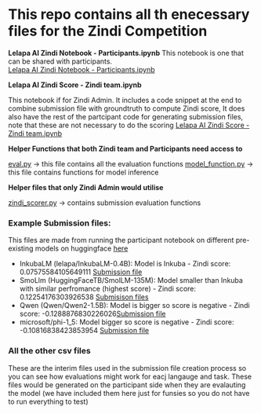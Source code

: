 # This repo contains all th enecessary files for the Zindi Competition

**Lelapa AI Zindi Notebook - Participants.ipynb** 
This notebook is one that can be shared with participants.  
[Lelapa AI Zindi Notebook - Participants.ipynb](https://github.com/Lelapa-AI/zindi-inkuba-notebook/blob/main/Lelapa_AI_Zindi_Notebook_Participants.ipynb)

**Lelapa AI Zindi Score - Zindi team.ipynb**

This notebook if for Zindi Admin. It includes a code snippet at the end to combine submission file with groundtruth to compute Zindi score, It does also have the rest of the partcipant code for generating submission files, note that these are not necessary to do the scoring
[Lelapa AI Zindi Score - Zindi team.ipynb](https://github.com/Lelapa-AI/zindi-inkuba-notebook/blob/main/Lelapa_AI_Zindi_Score_Zindi_team.ipynb) 

**Helper Functions that both Zindi team and Participants need access to**

[eval.py](https://github.com/Lelapa-AI/zindi-inkuba-notebook/blob/main/eval.py) -> this file contains all the evaluation functions
[model_function.py](https://github.com/Lelapa-AI/zindi-inkuba-notebook/blob/main/model_function.py) -> this file contains functions for model inference

**Helper files that only Zindi Admin would utilise**

[zindi_scorer.py](https://github.com/Lelapa-AI/zindi-inkuba-notebook/blob/main/zindi_scorer.py) -> contains submission evaluation functions

### Example Submission files:

This files are made from running the participant notebook on different pre-existing models on huggingface
[here](https://github.com/Lelapa-AI/zindi-inkuba-notebook/tree/main/submission_1)

* InkubaLM (lelapa/InkubaLM-0.4B): Model is Inkuba - Zindi score: 0.07575584105649111 [Submission file]([https://github.com/Lelapa-AI/zindi-inkuba-notebook/tree/main/submission_1](https://github.com/Lelapa-AI/zindi-inkuba-notebook/blob/main/submission_1/submission_inkuba.csv))
* SmoLlm (HuggingFaceTB/SmolLM-135M): Model smaller than Inkuba with similar perfromance (highest score) - Zindi score: 0.12254176303926538 [Submisison files]([https://github.com/Lelapa-AI/zindi-inkuba-notebook/tree/main/submission_2](https://github.com/Lelapa-AI/zindi-inkuba-notebook/blob/main/submission_1/submission_smollm.csv))
* Qwen (Qwen/Qwen2-1.5B): Model is bigger so score is negative - Zindi score: -0.1288876830226026[Submission file](https://github.com/Lelapa-AI/zindi-inkuba-notebook/blob/main/submission_1/submission_qwen.csv)
* microsoft/phi-1_5: Model bigger so score is negative - Zindi score: -0.10816838423853954 [Submission file](https://github.com/Lelapa-AI/zindi-inkuba-notebook/blob/main/submission_1/submission_phi1p5.csv)

### All the other csv files
These are the interim files used in the submission file creation process so you can see how evaluations might work for eacj langauge and task. These files would be generated on the participant side when they are evalauting the model (we have included them here just for funsies so you do not have to run everything to test)
